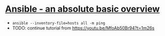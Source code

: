 # [Ansible - an absolute basic overview](https://youtu.be/MfoAb50Br94)

* `ansible --inventory-file=hosts all -m ping`
* TODO: continue tutorial from https://youtu.be/MfoAb50Br94?t=1m26s
